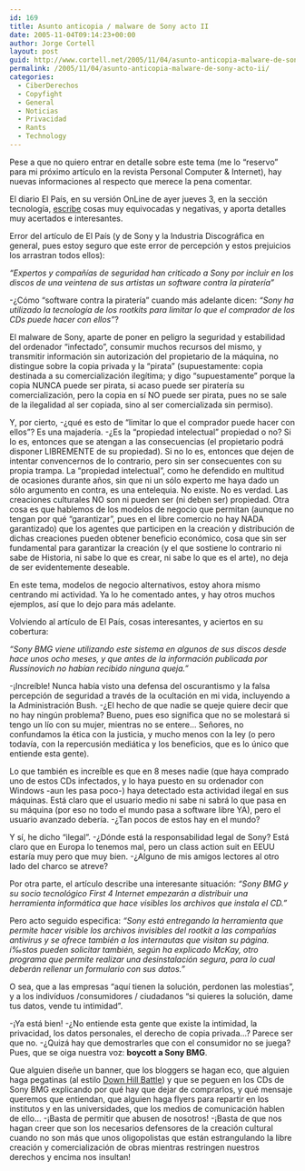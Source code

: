 ```yaml
---
id: 169
title: Asunto anticopia / malware de Sony acto II
date: 2005-11-04T09:14:23+00:00
author: Jorge Cortell
layout: post
guid: http://www.cortell.net/2005/11/04/asunto-anticopia-malware-de-sony-acto-ii/
permalink: /2005/11/04/asunto-anticopia-malware-de-sony-acto-ii/
categories:
  - CiberDerechos
  - Copyfight
  - General
  - Noticias
  - Privacidad
  - Rants
  - Technology
---
```

Pese a que no quiero entrar en detalle sobre este tema (me lo &#8220;reservo&#8221; para mi próximo artí­culo en la revista Personal Computer & Internet), hay nuevas informaciones al respecto que merece la pena comentar.

El diario El Paí­s, en su versión OnLine de ayer jueves 3, en la sección tecnologí­a, [escribe](http://www.elpais.es/articulo/elpportec/20051103elpepunet_1/Tes) cosas muy equivocadas y negativas, y aporta detalles muy acertados e interesantes.

Error del artí­culo de El Paí­s (y de Sony y la Industria Discográfica en general, pues estoy seguro que este error de percepción y estos prejuicios los arrastran todos ellos):

_&#8220;Expertos y compañí­as de seguridad han criticado a Sony por incluir en los discos de una veintena de sus artistas un software contra la piraterí­a&#8221;_

-¿Cómo &#8220;software contra la piraterí­a&#8221; cuando más adelante dicen: _&#8220;Sony ha utilizado la tecnologí­a de los rootkits para limitar lo que el comprador de los CDs puede hacer con ellos&#8221;_?

El malware de Sony, aparte de poner en peligro la seguridad y estabilidad del ordenador &#8220;infectado&#8221;, consumir muchos recursos del mismo, y transmitir información sin autorización del propietario de la máquina, no distingue sobre la copia privada y la &#8220;pirata&#8221; (supuestamente: copia destinada a su comercialización ilegí­tima; y digo &#8220;supuestamente&#8221; porque la copia NUNCA puede ser pirata, si acaso puede ser piraterí­a su comercialización, pero la copia en sí­ NO puede ser pirata, pues no se sale de la ilegalidad al ser copiada, sino al ser comercializada sin permiso).

Y, por cierto, -¿qué es esto de &#8220;limitar lo que el comprador puede hacer con ellos&#8221;? Es una majaderí­a. -¿Es la &#8220;propiedad intelectual&#8221; propiedad o no? Si lo es, entonces que se atengan a las consecuencias (el propietario podrá disponer LIBREMENTE de su propiedad). Si no lo es, entonces que dejen de intentar convencernos de lo contrario, pero sin ser consecuentes con su propia trampa. La &#8220;propiedad intelectual&#8221;, como he defendido en multitud de ocasiones durante años, sin que ni un sólo experto me haya dado un sólo argumento en contra, es una entelequia. No existe. No es verdad. Las creaciones culturales NO son ni pueden ser (ni deben ser) propiedad. Otra cosa es que hablemos de los modelos de negocio que permitan (aunque no tengan por qué &#8220;garantizar&#8221;, pues en el libre comercio no hay NADA garantizado) que los agentes que participen en la creación y distribución de dichas creaciones pueden obtener beneficio económico, cosa que sin ser fundamental para garantizar la creación (y el que sostiene lo contrario ni sabe de Historia, ni sabe lo que es crear, ni sabe lo que es el arte), no deja de ser evidentemente deseable.

En este tema, modelos de negocio alternativos, estoy ahora mismo centrando mi actividad. Ya lo he comentado antes, y hay otros muchos ejemplos, así­ que lo dejo para más adelante.

Volviendo al artí­culo de El Paí­s, cosas interesantes, y aciertos en su cobertura:

_&#8220;Sony BMG viene utilizando este sistema en algunos de sus discos desde hace unos ocho meses, y que antes de la información publicada por Russinovich no habí­an recibido ninguna queja.&#8221;_

-¡Increí­ble! Nunca habí­a visto una defensa del oscurantismo y la falsa percepción de seguridad a través de la ocultación en mi vida, incluyendo a la Administración Bush. -¿El hecho de que nadie se queje quiere decir que no hay ningún problema? Bueno, pues eso significa que no se molestará si tengo un lí­o con su mujer, mientras no se entere&#8230; Señores, no confundamos la ética con la justicia, y mucho menos con la ley (o pero todaví­a, con la repercusión mediática y los beneficios, que es lo único que entiende esta gente).

Lo que también es increí­ble es que en 8 meses nadie (que haya comprado uno de estos CDs infectados, y lo haya puesto en su ordenador con Windows -aun les pasa poco-) haya detectado esta actividad ilegal en sus máquinas. Está claro que el usuario medio ni sabe ni sabrá lo que pasa en su máquina (por eso no todo el mundo pasa a software libre YA), pero el usuario avanzado deberí­a. -¿Tan pocos de estos hay en el mundo?

Y sí­, he dicho &#8220;ilegal&#8221;. -¿Dónde está la responsabilidad legal de Sony? Está claro que en Europa lo tenemos mal, pero un class action suit en EEUU estarí­a muy pero que muy bien. -¿Alguno de mis amigos lectores al otro lado del charco se atreve?

Por otra parte, el artí­culo describe una interesante situación: _&#8220;Sony BMG y su socio tecnológico First 4 Internet empezarán a distribuir una herramienta informática que hace visibles los archivos que instala el CD.&#8221;_

Pero acto seguido especifica: _&#8220;Sony está entregando la herramienta que permite hacer visible los archivos invisibles del rootkit a las compañí­as antivirus y se ofrece también a los internautas que visitan su página. í‰stos pueden solicitar también, según ha explicado McKay, otro programa que permite realizar una desinstalación segura, para lo cual deberán rellenar un formulario con sus datos.&#8221;_

O sea, que a las empresas &#8220;aquí­ tienen la solución, perdonen las molestias&#8221;, y a los indiví­duos /consumidores / ciudadanos &#8220;si quieres la solución, dame tus datos, vende tu intimidad&#8221;.

-¡Ya está bien! -¿No entiende esta gente que existe la intimidad, la privacidad, los datos personales, el derecho de copia privada&#8230;? Parece ser que no. -¿Quizá hay que demostrarles que con el consumidor no se juega? Pues, que se oiga nuestra voz: **boycott a Sony BMG**.

Que alguien diseñe un banner, que los bloggers se hagan eco, que alguien haga pegatinas (al estilo [Down Hill Battle](http://www.downhillbattle.org/)) y que se peguen en los CDs de Sony BMG explicando por qué hay que dejar de comprarlos, y qué mensaje queremos que entiendan, que alguien haga flyers para repartir en los institutos y en las universidades, que los medios de comunicación hablen de ello&#8230; -¡Basta de permitir que abusen de nosotros! -¡Basta de que nos hagan creer que son los necesarios defensores de la creación cultural cuando no son más que unos oligopolistas que están estrangulando la libre creación y comercialización de obras mientras restringen nuestros derechos y encima nos insultan!